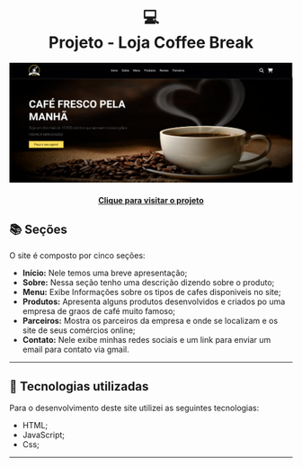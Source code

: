 <h1 align="center">
  💻<br>Projeto - Loja Coffee Break
</h1>

![Resultado final do projeto](images/Projeto1.png)

<h4 align="center"><a href="https://portfoliopsyker.netlify.app/">Clique para visitar o projeto</a></h4>

## 📚 Seções

O site é composto por cinco seções:

- **Início:** Nele temos uma breve apresentação;
- **Sobre:** Nessa seção tenho uma descrição dizendo sobre o produto;
- **Menu:** Exibe Informações sobre os tipos de cafes disponiveis no site;
- **Produtos:** Apresenta alguns produtos desenvolvidos e criados po uma empresa de graos de café muito famoso;
- **Parceiros:** Mostra os parceiros da empresa e onde se localizam e os site de seus comércios online;
- **Contato:** Nele exibe minhas redes sociais e um link para enviar um email para contato via gmail.

---

## 💼 Tecnologias utilizadas

Para o desenvolvimento deste site utilizei as seguintes tecnologias:

- HTML;
- JavaScript;
- Css;

---
